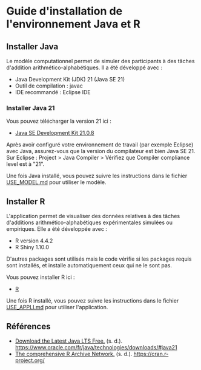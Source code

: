 # Guide d'installation de l'environnement Java et R

## Installer Java
Le modèle computationnel permet de simuler des participants à des tâches d'addition arithmético-alphabétiques. Il a été développé avec : 
- Java Development Kit (JDK) 21 (Java SE 21)
- Outil de compilation : javac
- IDE recommandé : Eclipse IDE

### Installer Java 21

Vous pouvez télécharger la version 21 ici :

- [Java SE Development Kit 21.0.8](https://www.oracle.com/fr/java/technologies/downloads/#java21)

Après avoir configuré votre environnement de travail (par exemple Eclipse) avec Java, assurez-vous que la version du compilateur est bien Java SE 21. Sur Eclipse : Project > Java Compiler > Vérifiez que Compiler compliance level est à "21".

Une fois Java installé, vous pouvez suivre les instructions dans le fichier [USE_MODEL.md](./USE_MODEL.md) pour utiliser le modèle.

## Installer R
L'application permet de visualiser des données relatives à des tâches d'additions arithmético-alphabétiques expérimentales simulées ou empiriques. Elle a été développée avec :

- R version 4.4.2
- R Shiny 1.10.0

D'autres packages sont utilisés mais le code vérifie si les packages requis sont installés, et installe automatiquement ceux qui ne le sont pas.

Vous pouvez installer R ici :
  
- [R](https://cran.r-project.org/)

Une fois R installé, vous pouvez suivre les instructions dans le fichier [USE_APPLI.md](./USE_APPLI.md) pour utiliser l'application.

## Références
- [Download the Latest Java LTS Free.](https://www.oracle.com/fr/java/technologies/downloads/#java21) (s. d.). https://www.oracle.com/fr/java/technologies/downloads/#java21
- [The comprehensive R Archive Network.](https://cran.r-project.org/) (s. d.). https://cran.r-project.org/


